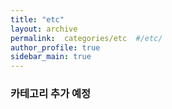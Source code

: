 ```yaml
---
title: "etc"
layout: archive
permalink:  categories/etc  #/etc/
author_profile: true
sidebar_main: true
---
```


### 카테고리 추가 예정 ###

<!-- {% assign posts = site.etc %} -->
<!-- {% for post in posts %} {% include archive-single2.html type=page.entries_layout %} {% endfor %} -->

<!-- {% assign posts = site.categories.etc %} -->
<!-- {% for post in posts %} {% include archive-single2.html type=page.entries_layout %} {% endfor %} -->